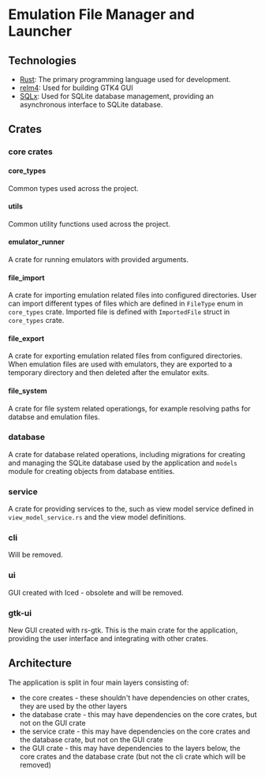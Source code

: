 # Emulation File Manager and Launcher

## Technologies

- [Rust](https://www.rust-lang.org/): The primary programming language used for development.
- [relm4](https://relm4.org/): Used for building GTK4 GUI 
- [SQLx](https://github.com/launchbadge/sqlx): Used for SQLite database management, providing an asynchronous interface to SQLite database. 

## Crates

### core crates
#### core_types

Common types used across the project.

#### utils

Common utility functions used across the project.

#### emulator_runner

A crate for running emulators with provided arguments.

#### file_import

A crate for importing emulation related files into configured directories. User can import different types of files which are defined in `FileType` enum in `core_types` crate. Imported file is defined with `ImportedFile` struct in `core_types` crate. 

#### file_export 

A crate for exporting emulation related files from configured directories. When emulation files are used with emulators, they are exported to a temporary directory and then deleted after the emulator exits.

#### file_system

A crate for file system related operationgs, for example resolving paths for databse and emulation files.

### database

A crate for database related operations, including migrations for creating and managing the SQLite database used by the application and `models` module for creating objects from database entities.

### service

A crate for providing services to the, such as view model service defined in `view_model_service.rs` and the view model definitions. 

### cli

Will be removed.

### ui

GUI created with Iced - obsolete and will be removed.

### gtk-ui

New GUI created with rs-gtk. This is the main crate for the application, providing the user interface and integrating with other crates.

## Architecture

The application is split in four main layers consisting of:
- the core creates - these shouldn't have dependencies on other crates, they are used by the other layers
- the database crate - this may have dependencies on the core crates, but not on the GUI crate
- the service crate - this may have dependencies on the core crates and the database crate, but not on the GUI crate
- the GUI crate - this may have dependencies to the layers below, the core crates and the database crate (but not the cli crate which will be removed)


